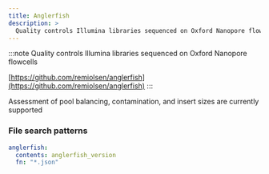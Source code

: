 ```yaml
---
title: Anglerfish
description: >
  Quality controls Illumina libraries sequenced on Oxford Nanopore flowcells
---
```


<!--
~~~~~ DO NOT EDIT ~~~~~
This file is autogenerated from the MultiQC module python docstring.
Do not edit the markdown, it will be overwritten.

File path for the source of this content: multiqc/modules/anglerfish/anglerfish.py
~~~~~~~~~~~~~~~~~~~~~~~
-->

:::note
Quality controls Illumina libraries sequenced on Oxford Nanopore flowcells

[https://github.com/remiolsen/anglerfish](https://github.com/remiolsen/anglerfish)
:::

Assessment of pool balancing, contamination, and insert sizes are currently supported

### File search patterns

```yaml
anglerfish:
  contents: anglerfish_version
  fn: "*.json"
```
